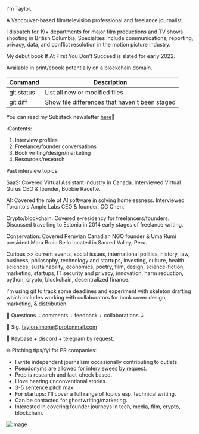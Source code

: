 
I'm Taylor.

A Vancouver-based film/television professional and freelance journalist. 

I dispatch for 19+ departments for major film productions and TV shows shooting in British Columbia. 
Specialties include communications, reporting, privacy, data, and conflict resolution in the motion picture industry.

My debut book If At First You Don’t Succeed is slated for early 2022.

Available in print/ebook potentially on a blockchain domain.

| Command | Description |
| --- | --- |
| git status | List all new or modified files |
| git diff | Show file differences that haven't been staged |


You can read my Substack newsletter [here](https://taylorsimone.substack.com/about)🔗

▫️Contents:

1. Interview profiles 
2. Freelance/founder conversations
3. Book writing/design/marketing
4. Resources/research

Past interview topics: 

SaaS:
Covered Virtual Assistant industry in Canada. 
Interviewed Virtual Gurus CEO & founder, Bobbie Racette.

AI:
Covered the role of AI software in solving homelessness. 
Interviewed Toronto's Ample Labs CEO & founder, CG Chen.

Crypto/blockchain:
Covered e-residency for freelancers/founders. 
Discussed travelling to Estonia in 2014 early stages of freelance writing.

Conservation: 
Covered Peruvian Canadian NGO founder & Uma Rumi president Mara Brcic Bello located in Sacred Valley, Peru. 




Curious >> current events, social issues, international politics, history, law, business, philosophy, technology and startups, investing, culture, health sciences, sustainability, economics, poetry, film, design, science-fiction, marketing, startups, IT security and privacy, innovation, harm reduction, python, crypto, blockchain, decentralized finance.


I'm using git to track some deadlines and experiment with skeleton drafting which includes working with collaborators for book cover design, marketing, & distribution.
 
🔹 Questions + comments + feedback + collaborations ↓
 
🔹 Sig. taylorsimone@protonmail.com

🔹 Keybase + discord + telegram by request.
 
🌐 Pitching tips/fyi for PR companies:

 - I write independent journalism occasionally contributing to outlets.
 - Pseudonyms are allowed for interviewees by request.
 - Prep is research and fact-check based. 
 - I love hearing unconventional stories.
 - 3-5 sentence pitch max.
 - For startups: I'll cover a full range of topics esp. technical writing.
 - Can be contacted for ghostwriting/marketing.
 - Interested in covering founder journeys in tech, media, film, crypto, blockchain.

![image](https://user-images.githubusercontent.com/66944491/122100308-e2ab5f80-cdc7-11eb-8d45-370981c1f24e.png)
